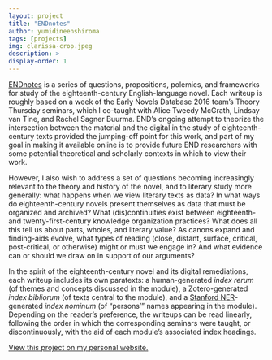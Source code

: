 ```yaml
---
layout: project
title: "ENDnotes"
author: yumidineenshiroma
tags: [projects]
img: clarissa-crop.jpeg
description: >
display-order: 1
---
```


[ENDnotes](http://yumidineenshiroma.org/wordpress/endnotes/) is a series of questions, propositions, polemics, and frameworks for study of the eighteenth-century English-language novel. Each writeup is roughly based on a week of the Early Novels Database 2016 team’s Theory Thursday seminars, which I co-taught with Alice Tweedy McGrath, Lindsay van Tine, and Rachel Sagner Buurma. END’s ongoing attempt to theorize the intersection between the material and the digital in the study of eighteenth-century texts provided the jumping-off point for this work, and part of my goal in making it available online is to provide future END researchers with some potential theoretical and scholarly contexts in which to view their work.

However, I also wish to address a set of questions becoming increasingly relevant to the theory and history of the novel, and to literary study more generally: what happens when we view literary texts as data? In what ways do eighteenth-century novels present themselves as data that must be organized and archived? What (dis)continuities exist between eighteenth- and twenty-first-century knowledge organization practices? What does all this tell us about parts, wholes, and literary value? As canons expand and finding-aids evolve, what types of reading (close, distant, surface, critical, post-critical, or otherwise) might or must we engage in? And what evidence can or should we draw on in support of our arguments?

In the spirit of the eighteenth-century novel and its digital remediations, each writeup includes its own paratexts: a human-generated *index rerum* (of themes and concepts discussed in the module), a Zotero-generated *index bibliorum* (of texts central to the module), and a [Stanford NER](http://yumidineenshiroma.org/endnotes/ii-named-entity-recognition-and-the-rise-of-the-novel/)-generated *index nominum* (of “persons’” names appearing in the module). Depending on the reader’s preference, the writeups can be read linearly, following the order in which the corresponding seminars were taught, or discontinuously, with the aid of each module’s associated index headings.

[View this project on my personal website.](http://yumidineenshiroma.org/wordpress/endnotes/)
